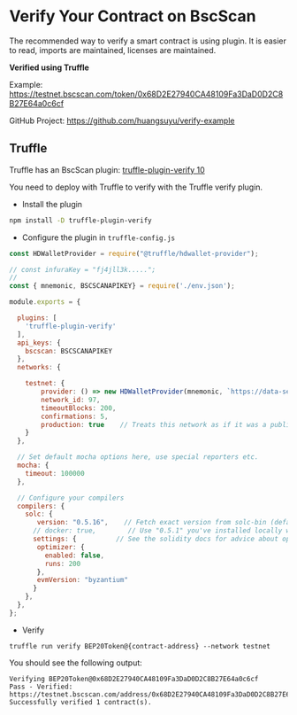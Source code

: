# Verify Your Contract on BscScan

The recommended way to verify a smart contract is using plugin. It is easier to read, imports are maintained, licenses are maintained.

**Verified using Truffle**

Example: <https://testnet.bscscan.com/token/0x68D2E27940CA48109Fa3DaD0D2C8B27E64a0c6cf>

GitHub Project: <https://github.com/huangsuyu/verify-example>

## Truffle

Truffle has an BscScan plugin: [truffle-plugin-verify 10](https://github.com/rkalis/truffle-plugin-verify)

You need to deploy with Truffle to verify with the Truffle verify plugin.

- Install the plugin

```bash
npm install -D truffle-plugin-verify
```

- Configure the plugin in `truffle-config.js`

```js
const HDWalletProvider = require("@truffle/hdwallet-provider");

// const infuraKey = "fj4jll3k.....";
//
const { mnemonic, BSCSCANAPIKEY} = require('./env.json');

module.exports = {

  plugins: [
    'truffle-plugin-verify'
  ],
  api_keys: {
    bscscan: BSCSCANAPIKEY
  },
  networks: {

    testnet: {
        provider: () => new HDWalletProvider(mnemonic, `https://data-seed-prebsc-1-s1.binance.org:8545`),
        network_id: 97,   
        timeoutBlocks: 200,
        confirmations: 5,
        production: true    // Treats this network as if it was a public net. (default: false)
    }
  },

  // Set default mocha options here, use special reporters etc.
  mocha: {
    timeout: 100000
  },

  // Configure your compilers
  compilers: {
    solc: {
       version: "0.5.16",    // Fetch exact version from solc-bin (default: truffle's version)
      // docker: true,        // Use "0.5.1" you've installed locally with docker (default: false)
      settings: {          // See the solidity docs for advice about optimization and evmVersion
       optimizer: {
         enabled: false,
         runs: 200
       },
       evmVersion: "byzantium"
      }
    },
  },
};

```

- Verify
```
truffle run verify BEP20Token@{contract-address} --network testnet
```
You should see the following output:

```
Verifying BEP20Token@0x68D2E27940CA48109Fa3DaD0D2C8B27E64a0c6cf
Pass - Verified: https://testnet.bscscan.com/address/0x68D2E27940CA48109Fa3DaD0D2C8B27E64a0c6cf#contracts
Successfully verified 1 contract(s).
```


